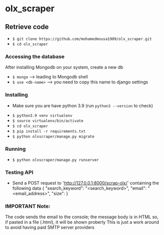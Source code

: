 # olx_scraper
## Retrieve code

- `$ git clone https://github.com/mohamedmousa1989/olx_scraper.git`
- `$ cd olx_scraper`
### Accessing the database

After installing Mongodb on your system, create a new db
- `$ mongo` --> leading to Mongodb shell
- `$ use <db-name>` --> you need to copy this name to django settings

### Installing

- Make sure you are have python 3.9 (run `python3 --version` to check)

* `$ python3.9 venv virtualenv`
* `$ source virtualenv/bin/activate`
* `$ cd olx_scraper`
* `$ pip install -r requirements.txt`
* `$ python olxscraper/manage.py migrate`

### Running

- `$ python olxscraper/manage.py runserver`

### Testing API
* Send a POST request to 'http://127.0.0.1:8000/scrap-olx/'
containing the following data
{
    "search_keyword": "<search_keyword>",
    "email": "<email_address>",
    "size": <int>
}

### IMPORTANT Note:
The code sends the email to the console; the message body is in HTML
so, if pasted in a file (.html), it will be shown proberly
This is just a work around to avoid having paid SMTP server providers